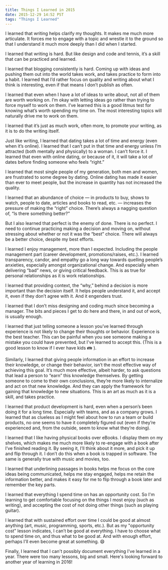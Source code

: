 ```yaml
---
title: Things I Learned in 2015
date: 2015-12-29 14:52 PST
tags: "Things I Learned"
---
```


I learned that writing helps clarify my thoughts. It makes me much more articulate. It forces me to engage with a topic and wrestle it to the ground so that I understand it much more deeply than I did when I started.

I learned that writing is hard. But like design and code and tennis, it’s a skill that can be practiced and learned.

I learned that blogging consistently is hard. Coming up with ideas and pushing them out into the world takes work, and takes practice to form into a habit. I learned that I’d rather focus on quality and writing about what I think is interesting, even if that means I don’t publish as often.

I learned that even when I have a lot of ideas to write about, not all of them are worth working on. I’m okay with letting ideas go rather than trying to force myself to work on them. I’ve learned this is a good litmus test for knowing what’s worth spending my time on. The most interesting topics will naturally drive me to work on them.

I learned that it’s just as much work, often more, to promote your writing, as it is to do the writing itself.

Just like writing, I learned that dating takes a lot of time and energy (even when it’s online). I learned that I can’t put in that time and energy unless I’m attracted (both mentally and physically) to a woman. I can’t force it. I learned that even with online dating, or because of it, it will take a lot of dates before finding someone who feels “right.”

I learned that most single people of my generation, both men and women, are frustrated to some degree by dating. Online dating has made it easier than ever to meet people, but the increase in quantity has not increased the quality.

I learned that an abundance of choice — in products to buy, shows to watch, people to date, articles and books to read, etc. — increases the pressure of making the “right” choice. There’s always a nagging question of, “Is there something better?”

But I also learned that perfect is the enemy of done. There is no perfect. I need to continue practicing making a decision and moving on, without stressing about whether or not it was the “best” choice. There will always be a better choice, despite my best efforts.

I learned I enjoy management, more than I expected. Including the people management part (career development, promotions/raises, etc.). I learned transparency, candor, and empathy go a long way towards quelling people’s anxieties, especially amongst organizational change. And especially when delivering “bad” news, or giving critical feedback. This is as true for personal relationships as it is work relationships.

I learned that providing context, the “why,” behind a decision is more important than the decision itself. It helps people understand it, and accept it, even if they don’t agree with it. And it engenders trust.

I learned that I don’t miss designing and coding much since becoming a manager. The bits and pieces I get to do here and there, in and out of work, is usually enough.

I learned that just telling someone a lesson you’ve learned through experience is not likely to change their thoughts or behavior. Experience is the best teacher. This can be painful when you see someone making a mistake you could have prevented, but I've learned to accept this. (This is a good lesson to know if I ever have kids 👪 ).

Similarly, I learned that giving people information in an effort to increase their knowledge, or change their behavior, isn’t the most effective way of achieving this goal. It’s much more effective, albeit harder, to ask questions that lead a person to “earn” this knowledge themselves. By getting someone to come to their own conclusions, they’re more likely to internalize and act on that new knowledge. And they can apply the framework for gaining that knowledge to new situations. This is an art as much as it is a skill, and takes practice.

I learned that product development is hard, even when a person’s been doing it for a long time. Especially with teams, and as a company grows. I learned that as clueless as I might feel about how to run a team or build products, no one seems to have it completely figured out (even if they’re experienced and, from the outside, seem to know what they’re doing).

I learned that I like having physical books over eBooks. I display them on my shelves, which makes me much more likely to re-engage with a book after I’ve finished reading it. By seeing it, I’ll think about it more, and pick it up and flip through it. I don’t do this when a book is trapped in software. The same is generally true with music and movies, too.

I learned that underlining passages in books helps me focus on the core ideas being communicated, helps me stay engaged, helps me retain the information better, and makes it easy for me to flip through a book later and remember the key parts.

I learned that everything I spend time on has an opportunity cost. So I'm learning to get comfortable focusing on the things I most enjoy (such as writing), and accepting the cost of not doing other things (such as playing guitar).

I learned that with sustained effort over time I could be good at almost anything (art, music, programming, sports, etc.). But as my "opportunity cost" lesson indicates, I can’t be good at everything. I have to choose what to spend time on, and thus what to be good at. And with enough effort, perhaps I'll even become great at something. 😄

Finally, I learned that I can't possibly document everything I've learned in a year. There were too many lessons, big and small. Here's looking forward to another year of learning in 2016!
